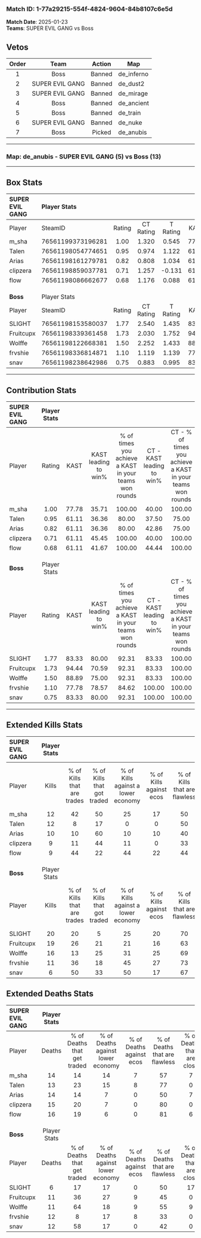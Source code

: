 ### Match ID: 1-77a29215-554f-4824-9604-84b8107c6e5d  
**Match Date**: 2025-01-23  
**Teams**: SUPER EVIL GANG vs Boss  

## Vetos  

| Order | Team | Action | Map |
| :---: | :--: | :----: | --- |
| 1 | Boss | Banned | de_inferno |
| 2 | SUPER EVIL GANG | Banned | de_dust2 |
| 3 | SUPER EVIL GANG | Banned | de_mirage |
| 4 | Boss | Banned | de_ancient |
| 5 | Boss | Banned | de_train |
| 6 | SUPER EVIL GANG | Banned | de_nuke |
| 7 | Boss | Picked | de_anubis |

---  

### **Map**: de_anubis - SUPER EVIL GANG (5) vs Boss (13)  
---  

## Box Stats  

| **SUPER EVIL GANG** | Player Stats      |        |           |          |       |       |       |         |        |      |     |
| :- | :- | :-: | :-: | :-: | :-: | :-: | :-: | :-: | :-: | :-: | :-: |
| Player              | SteamID           | Rating | CT Rating | T Rating | KAST  |  ADR  | Kills | Assists | Deaths | K/D  | HS% |
| m_sha               | 76561199373196281 |  1.00  |   1.320   |  0.545   | 77.78 | 60.9  |  12   |    3    |   14   | 0.86 | 25  |
| Talen               | 76561198054774651 |  0.95  |   0.974   |  1.122   | 61.11 | 73.6  |  12   |    3    |   13   | 0.92 | 66  |
| Arias               | 76561198161279781 |  0.82  |   0.808   |  1.034   | 61.11 | 71.2  |  10   |    4    |   14   | 0.71 | 60  |
| clipzera            | 76561198859037781 |  0.71  |   1.257   |  -0.131  | 61.11 | 58.8  |   9   |    4    |   15   | 0.60 | 44  |
| flow                | 76561198086662677 |  0.68  |   1.176   |  0.088   | 61.11 | 61.1  |   9   |    4    |   16   | 0.56 | 55  |
|                     |                   |        |           |          |       |       |       |         |        |      |     |
|                     |                   |        |           |          |       |       |       |         |        |      |     |
|                     |                   |        |           |          |       |       |       |         |        |      |     |
| **Boss**            | Player Stats      |        |           |          |       |       |       |         |        |      |     |
| Player              | SteamID           | Rating | CT Rating | T Rating | KAST  |  ADR  | Kills | Assists | Deaths | K/D  | HS% |
| SLIGHT              | 76561198153580037 |  1.77  |   2.540   |  1.435   | 83.33 | 91.2  |  20   |    5    |   6    | 3.33 | 15  |
| Fruitcupx           | 76561198339361458 |  1.73  |   2.030   |  1.752   | 94.44 | 109.3 |  19   |    7    |   11   | 1.73 | 57  |
| Wolffe              | 76561198122668381 |  1.50  |   2.252   |  1.433   | 88.89 | 99.3  |  16   |    5    |   11   | 1.45 | 56  |
| frvshie             | 76561198336814871 |  1.10  |   1.119   |  1.139   | 77.78 | 78.4  |  11   |    9    |   12   | 0.92 | 63  |
| snav                | 76561198238642986 |  0.75  |   0.883   |  0.995   | 83.33 | 38.7  |   6   |    4    |   12   | 0.50 |  0  |
---  

## Contribution Stats  

| **SUPER EVIL GANG** | Player Stats |       |                      |                                                        |                           |                                                             |                          |                                                            |
| :- | :-: | :-: | :-: | :-: | :-: | :-: | :-: | :-: |
| Player              |    Rating    | KAST  | KAST leading to win% | % of times you achieve a KAST in your teams won rounds | CT - KAST leading to win% | CT - % of times you achieve a KAST in your teams won rounds | T - KAST leading to win% | T - % of times you achieve a KAST in your teams won rounds |
| m_sha               |     1.00     | 77.78 |        35.71         |                         100.00                         |           40.00           |                           100.00                            |          25.00           |                           100.00                           |
| Talen               |     0.95     | 61.11 |        36.36         |                         80.00                          |           37.50           |                            75.00                            |          33.33           |                           100.00                           |
| Arias               |     0.82     | 61.11 |        36.36         |                         80.00                          |           42.86           |                            75.00                            |          25.00           |                           100.00                           |
| clipzera            |     0.71     | 61.11 |        45.45         |                         100.00                         |           40.00           |                           100.00                            |          100.00          |                           100.00                           |
| flow                |     0.68     | 61.11 |        41.67         |                         100.00                         |           44.44           |                           100.00                            |          33.33           |                           100.00                           |
|                     |              |       |                      |                                                        |                           |                                                             |                          |                                                            |
|                     |              |       |                      |                                                        |                           |                                                             |                          |                                                            |
|                     |              |       |                      |                                                        |                           |                                                             |                          |                                                            |
| **Boss**            | Player Stats |       |                      |                                                        |                           |                                                             |                          |                                                            |
| Player              |    Rating    | KAST  | KAST leading to win% | % of times you achieve a KAST in your teams won rounds | CT - KAST leading to win% | CT - % of times you achieve a KAST in your teams won rounds | T - KAST leading to win% | T - % of times you achieve a KAST in your teams won rounds |
| SLIGHT              |     1.77     | 83.33 |        80.00         |                         92.31                          |           83.33           |                           100.00                            |          77.78           |                           87.50                            |
| Fruitcupx           |     1.73     | 94.44 |        70.59         |                         92.31                          |           83.33           |                           100.00                            |          63.64           |                           87.50                            |
| Wolffe              |     1.50     | 88.89 |        75.00         |                         92.31                          |           83.33           |                           100.00                            |          70.00           |                           87.50                            |
| frvshie             |     1.10     | 77.78 |        78.57         |                         84.62                          |          100.00           |                           100.00                            |          66.67           |                           75.00                            |
| snav                |     0.75     | 83.33 |        80.00         |                         92.31                          |          100.00           |                           100.00                            |          70.00           |                           87.50                            |
---  

## Extended Kills Stats  

| **SUPER EVIL GANG** | Player Stats |                            |                            |                                    |                         |                              |                                 |                                       |                    |           |
| :- | :-: | :-: | :-: | :-: | :-: | :-: | :-: | :-: | :-: | :-: |
| Player              |    Kills     | % of Kills that are trades | % of Kills that got traded | % of Kills against a lower economy | % of Kills against ecos | % of Kills that are flawless | % of Kills that are close duels | % of Kills that are assisted by flash | Pistol Round Kills | AWP Kills |
| m_sha               |      12      |             42             |             50             |                 25                 |           17            |              50              |                0                |                   8                   |         0          |     0     |
| Talen               |      12      |             8              |             17             |                 0                  |            0            |              50              |                8                |                   8                   |         0          |     0     |
| Arias               |      10      |             10             |             60             |                 10                 |           10            |              40              |                0                |                  10                   |         1          |     1     |
| clipzera            |      9       |             11             |             44             |                 11                 |            0            |              33              |               11                |                  11                   |         0          |     3     |
| flow                |      9       |             44             |             22             |                 44                 |           22            |              44              |                0                |                   0                   |         0          |     2     |
|                     |              |                            |                            |                                    |                         |                              |                                 |                                       |                    |           |
|                     |              |                            |                            |                                    |                         |                              |                                 |                                       |                    |           |
|                     |              |                            |                            |                                    |                         |                              |                                 |                                       |                    |           |
| **Boss**            | Player Stats |                            |                            |                                    |                         |                              |                                 |                                       |                    |           |
| Player              |    Kills     | % of Kills that are trades | % of Kills that got traded | % of Kills against a lower economy | % of Kills against ecos | % of Kills that are flawless | % of Kills that are close duels | % of Kills that are assisted by flash | Pistol Round Kills | AWP Kills |
| SLIGHT              |      20      |             20             |             5              |                 25                 |           20            |              70              |                5                |                   0                   |         12         |     2     |
| Fruitcupx           |      19      |             26             |             21             |                 21                 |           16            |              63              |                5                |                   5                   |         0          |     3     |
| Wolffe              |      16      |             13             |             25             |                 31                 |           25            |              69              |                0                |                  19                   |         0          |     1     |
| frvshie             |      11      |             36             |             18             |                 45                 |           27            |              73              |                9                |                   0                   |         0          |     1     |
| snav                |      6       |             50             |             33             |                 50                 |           17            |              67              |                0                |                   0                   |         0          |     0     |
## Extended Deaths Stats  

| **SUPER EVIL GANG** | Player Stats |                             |                                   |                          |                               |                            |                           |               |
| :- | :-: | :-: | :-: | :-: | :-: | :-: | :-: | :-: |
| Player              |    Deaths    | % of Deaths that get traded | % of Deaths against lower economy | % of Deaths against ecos | % of Deaths that are flawless | % of Deaths that are close | % of Deaths while blinded | Deaths to AWP |
| m_sha               |      14      |             14              |                14                 |            7             |              57               |             7              |             0             |       3       |
| Talen               |      13      |             23              |                15                 |            8             |              77               |             0              |             0             |       3       |
| Arias               |      14      |             14              |                 7                 |            0             |              50               |             7              |             7             |       1       |
| clipzera            |      15      |             20              |                 7                 |            0             |              80               |             0              |             7             |       4       |
| flow                |      16      |             19              |                 6                 |            0             |              81               |             6              |            13             |       1       |
|                     |              |                             |                                   |                          |                               |                            |                           |               |
|                     |              |                             |                                   |                          |                               |                            |                           |               |
|                     |              |                             |                                   |                          |                               |                            |                           |               |
| **Boss**            | Player Stats |                             |                                   |                          |                               |                            |                           |               |
| Player              |    Deaths    | % of Deaths that get traded | % of Deaths against lower economy | % of Deaths against ecos | % of Deaths that are flawless | % of Deaths that are close | % of Deaths while blinded | Deaths to AWP |
| SLIGHT              |      6       |             17              |                17                 |            0             |              50               |             17             |            17             |       0       |
| Fruitcupx           |      11      |             36              |                27                 |            9             |              45               |             0              |             0             |       0       |
| Wolffe              |      11      |             64              |                18                 |            9             |              55               |             9              |            27             |       1       |
| frvshie             |      12      |              8              |                17                 |            8             |              33               |             0              |             0             |       0       |
| snav                |      12      |             58              |                17                 |            0             |              42               |             0              |             0             |       0       |
